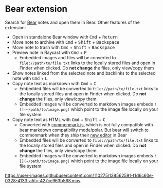 # Bear extension

Search for [Bear](https://bear.app/) notes and open them in Bear. Other features of the extension:

- Open in standalone Bear window with <kbd>Cmd</kbd> + <kbd>Return</kbd>
- Move note to archive with <kbd>Cmd</kbd> + <kbd>Shift</kbd> + <kbd>Backspace</kbd>
- Move note to trash with <kbd>Cmd</kbd> + <kbd>Shift</kbd> + <kbd>Backspace</kbd>
- Preview note in Raycast with <kbd>Cmd</kbd> + <kbd>P</kbd>
  - Embedded images and files will be converted to `file://path/to/file.txt` links to the locally stored files and open in Finder when clicked. Do **not change** the files, only view/copy them
- Show notes linked from the selected note and backlinks to the selected note with <kbd>Cmd</kbd> + <kbd>L</kbd>
- Copy note text as markdown with <kbd>Cmd</kbd> + <kbd>C</kbd>
  - Embedded files will be converted to `file://path/to/file.txt` links to the locally stored files and open in Finder when clicked. Do **not change** the files, only view/copy them
  - Embedded images will be converted to markdown images embeds `![](~/path/to/image.png)` which point to the image file locally on your file system
- Copy note text as HTML with <kbd>Cmd</kbd> + <kbd>Shift</kbd> + <kbd>C</kbd>
  - Converted with [commonmark.js](https://github.com/commonmark/commonmark.js/), which is not fully compatible with bear markdown compatibility mode/polar. But bear will switch to commonmark when they ship their [new editor](https://bear.app/panda/) in Bear
  - Embedded files will be converted to `file://path/to/file.txt` links to the locally stored files and open in Finder when clicked. Do **not change** the files, only view/copy them
  - Embedded images will be converted to markdown images embeds `![](~/path/to/image.png)` which point to the image file locally on your file system

<https://user-images.githubusercontent.com/110275/138562591-f1d6c60e-0328-4133-a5fc-427ce963b568.mov>

